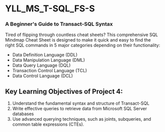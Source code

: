 # YLL_MS_T-SQL_FS-S
<h3> A Beginner's Guide to Transact-SQL Syntax </h3>
Tired of flipping through countless cheat sheets? This comprehensive SQL Mindmap Cheat Sheet is designed to make it quick and easy to find the right SQL commands in 5 major categories depending on their functionality:
<ul>
<li>Data Definition Language (DDL)</li>
<li>Data Manipulation Language (DML)</li>
<li>Data Query Language (DQL)</li>
<li>Transaction Control Language (TCL)</li>
<li>Data Control Language (DCL)</li>
</ul>


## Key Learning Objectives of Project 4:
1. Understand the fundamental syntax and structure of Transact-SQL
2. Write effective queries to retrieve data from Microsoft SQL Server databases
3. Use advanced querying techniques, such as joints, subqueries, and common table expressions (CTEs).
